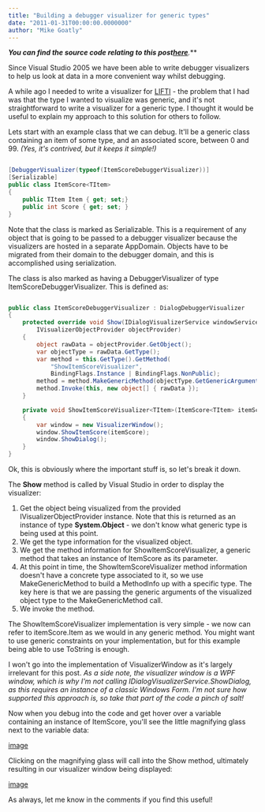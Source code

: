 ```yaml
---
title: "Building a debugger visualizer for generic types"
date: "2011-01-31T00:00:00.0000000"
author: "Mike Goatly"
---
```

***You can find the source code relating to this
post**[**here**](/media/1021/genericdebuggervisualizer.zip)**\.***

Since Visual Studio 2005 we have been able to write debugger
visualizers to help us look at data in a more convenient way whilst
debugging\.

A while ago I needed to write a visualizer for [LIFTI](http://lifti.codeplex.com/) \- the
problem that I had was that the type I wanted to visualize was
generic\, and it's not straightforward to write a visualizer for a
generic type\. I thought it would be useful to explain my approach
to this solution for others to follow\.

Lets start with an example class that we can debug\. It'll be a
generic class containing an item of some type\, and an associated
score\, between 0 and 99\. *\(Yes\, it's contrived\, but it keeps it
simple\!\)*

``` csharp

[DebuggerVisualizer(typeof(ItemScoreDebuggerVisualizer))]
[Serializable]
public class ItemScore<TItem>
{
    public TItem Item { get; set;}
    public int Score { get; set; }
}
```
Note that the class is marked as Serializable\. This is a
requirement of any object that is going to be passed to a debugger
visualizer because the visualizers are hosted in a separate
AppDomain\. Objects have to be migrated from their domain to the
debugger domain\, and this is accomplished using serialization\.

The class is also marked as having a DebuggerVisualizer of type
ItemScoreDebuggerVisualizer\. This is defined as:

``` csharp

public class ItemScoreDebuggerVisualizer : DialogDebuggerVisualizer
{
    protected override void Show(IDialogVisualizerService windowService, 
        IVisualizerObjectProvider objectProvider)
    {
        object rawData = objectProvider.GetObject();
        var objectType = rawData.GetType();
        var method = this.GetType().GetMethod(
            "ShowItemScoreVisualizer", 
            BindingFlags.Instance | BindingFlags.NonPublic);
        method = method.MakeGenericMethod(objectType.GetGenericArguments());
        method.Invoke(this, new object[] { rawData });
    }

    private void ShowItemScoreVisualizer<TItem>(ItemScore<TItem> itemScore)
    {
        var window = new VisualizerWindow();
        window.ShowItemScore(itemScore);
        window.ShowDialog();
    }
}
```
Ok\, this is obviously where the important stuff is\, so let's
break it down\.

The **Show** method is called by Visual Studio in
order to display the visualizer:

1. Get the object being visualized from the provided
IVisualizerObjectProvider instance\. Note that this is returned as
an instance of type **System\.Object** \- we don't know
what generic type is being used at this point\.
1. We get the type information for the visualized object\.
1. We get the method information for ShowItemScoreVisualizer\, a
generic method that takes an instance of ItemScore as its
parameter\.
1. At this point in time\, the ShowItemScoreVisualizer method
information doesn't have a concrete type associated to it\, so we
use MakeGenericMethod to build a MethodInfo up with a specific
type\. The key here is that we are passing the generic arguments of
the visualized object type to the MakeGenericMethod call\.
1. We invoke the method\.

The ShowItemScoreVisualizer implementation is very simple \- we
now can refer to itemScore\.Item as we would in any generic method\.
You might want to use generic constraints on your implementation\,
but for this example being able to use ToString is enough\.

I won't go into the implementation of VisualizerWindow as it's
largely irrelevant for this post\. *As a side note\, the
visualizer window is a WPF window\, which is why I'm not calling
IDialogVisualizerService\.ShowDialog\, as this requires an instance
of a classic Windows Form\. I'm not sure how supported this approach
is\, so take that part of the code a pinch of salt\!*

Now when you debug into the code and get hover over a variable
containing an instance of ItemScore\, you'll see the little
magnifying glass next to the variable data:

[image](/images/post/Windows-Live-Writer_76320b98df53_9AAB_image_thumb_2.png)

Clicking on the magnifying glass will call into the Show method\,
ultimately resulting in our visualizer window being displayed:

[image](/images/post/Windows-Live-Writer_76320b98df53_9AAB_image_thumb_3.png)

As always\, let me know in the comments if you find this
useful\!

